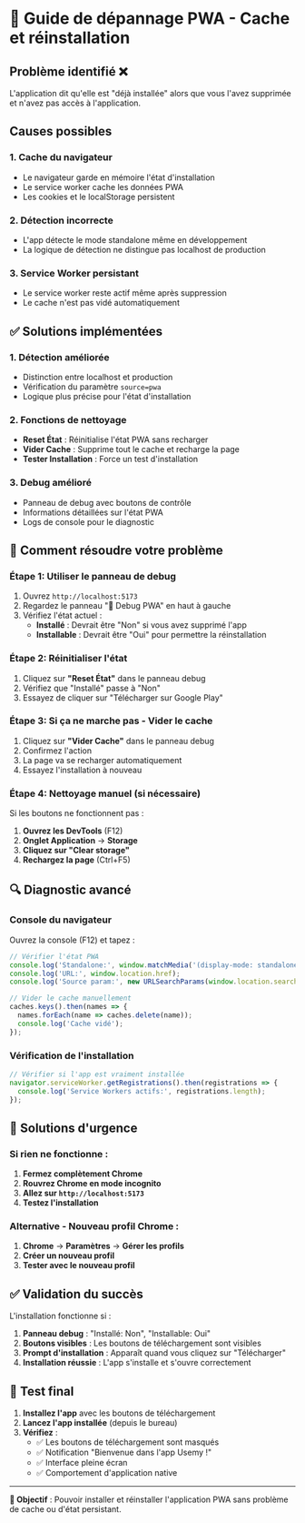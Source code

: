 # 🔧 Guide de dépannage PWA - Cache et réinstallation

## Problème identifié ❌
L'application dit qu'elle est "déjà installée" alors que vous l'avez supprimée et n'avez pas accès à l'application.

## Causes possibles

### 1. **Cache du navigateur**
- Le navigateur garde en mémoire l'état d'installation
- Le service worker cache les données PWA
- Les cookies et le localStorage persistent

### 2. **Détection incorrecte**
- L'app détecte le mode standalone même en développement
- La logique de détection ne distingue pas localhost de production

### 3. **Service Worker persistant**
- Le service worker reste actif même après suppression
- Le cache n'est pas vidé automatiquement

## ✅ Solutions implémentées

### 1. **Détection améliorée**
- Distinction entre localhost et production
- Vérification du paramètre `source=pwa`
- Logique plus précise pour l'état d'installation

### 2. **Fonctions de nettoyage**
- **Reset État** : Réinitialise l'état PWA sans recharger
- **Vider Cache** : Supprime tout le cache et recharge la page
- **Tester Installation** : Force un test d'installation

### 3. **Debug amélioré**
- Panneau de debug avec boutons de contrôle
- Informations détaillées sur l'état PWA
- Logs de console pour le diagnostic

## 🧪 Comment résoudre votre problème

### Étape 1: Utiliser le panneau de debug
1. Ouvrez `http://localhost:5173`
2. Regardez le panneau "🔧 Debug PWA" en haut à gauche
3. Vérifiez l'état actuel :
   - **Installé** : Devrait être "Non" si vous avez supprimé l'app
   - **Installable** : Devrait être "Oui" pour permettre la réinstallation

### Étape 2: Réinitialiser l'état
1. Cliquez sur **"Reset État"** dans le panneau debug
2. Vérifiez que "Installé" passe à "Non"
3. Essayez de cliquer sur "Télécharger sur Google Play"

### Étape 3: Si ça ne marche pas - Vider le cache
1. Cliquez sur **"Vider Cache"** dans le panneau debug
2. Confirmez l'action
3. La page va se recharger automatiquement
4. Essayez l'installation à nouveau

### Étape 4: Nettoyage manuel (si nécessaire)
Si les boutons ne fonctionnent pas :

1. **Ouvrez les DevTools** (F12)
2. **Onglet Application** → **Storage**
3. **Cliquez sur "Clear storage"**
4. **Rechargez la page** (Ctrl+F5)

## 🔍 Diagnostic avancé

### Console du navigateur
Ouvrez la console (F12) et tapez :
```javascript
// Vérifier l'état PWA
console.log('Standalone:', window.matchMedia('(display-mode: standalone)').matches);
console.log('URL:', window.location.href);
console.log('Source param:', new URLSearchParams(window.location.search).get('source'));

// Vider le cache manuellement
caches.keys().then(names => {
  names.forEach(name => caches.delete(name));
  console.log('Cache vidé');
});
```

### Vérification de l'installation
```javascript
// Vérifier si l'app est vraiment installée
navigator.serviceWorker.getRegistrations().then(registrations => {
  console.log('Service Workers actifs:', registrations.length);
});
```

## 🚨 Solutions d'urgence

### Si rien ne fonctionne :

1. **Fermez complètement Chrome**
2. **Rouvrez Chrome en mode incognito**
3. **Allez sur `http://localhost:5173`**
4. **Testez l'installation**

### Alternative - Nouveau profil Chrome :
1. **Chrome** → **Paramètres** → **Gérer les profils**
2. **Créer un nouveau profil**
3. **Tester avec le nouveau profil**

## ✅ Validation du succès

L'installation fonctionne si :
1. **Panneau debug** : "Installé: Non", "Installable: Oui"
2. **Boutons visibles** : Les boutons de téléchargement sont visibles
3. **Prompt d'installation** : Apparaît quand vous cliquez sur "Télécharger"
4. **Installation réussie** : L'app s'installe et s'ouvre correctement

## 📱 Test final

1. **Installez l'app** avec les boutons de téléchargement
2. **Lancez l'app installée** (depuis le bureau)
3. **Vérifiez** :
   - ✅ Les boutons de téléchargement sont masqués
   - ✅ Notification "Bienvenue dans l'app Usemy !"
   - ✅ Interface pleine écran
   - ✅ Comportement d'application native

---

**🎯 Objectif** : Pouvoir installer et réinstaller l'application PWA sans problème de cache ou d'état persistant.
